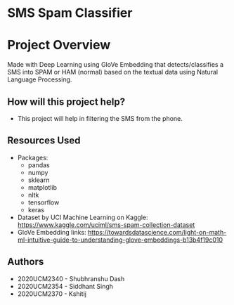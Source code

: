 # SMS Spam Classifier
# Project Overview

Made with Deep Learning using GloVe Embedding that detects/classifies a SMS into SPAM or HAM (normal) based on the textual data using Natural Language Processing.

## How will this project help?

 - This project will help in filtering the SMS from the phone.

## Resources Used

 - Packages:
     - pandas
     - numpy
     - sklearn
     - matplotlib
     - nltk
     - tensorflow
     - keras
 - Dataset by UCI Machine Learning on Kaggle: https://www.kaggle.com/uciml/sms-spam-collection-dataset
 - GloVe Embedding links:
https://towardsdatascience.com/light-on-math-ml-intuitive-guide-to-understanding-glove-embeddings-b13b4f19c010



## Authors

 - 2020UCM2340 - Shubhranshu Dash
 - 2020UCM2354 - Siddhant Singh
 - 2020UCM2370 - Kshitij
